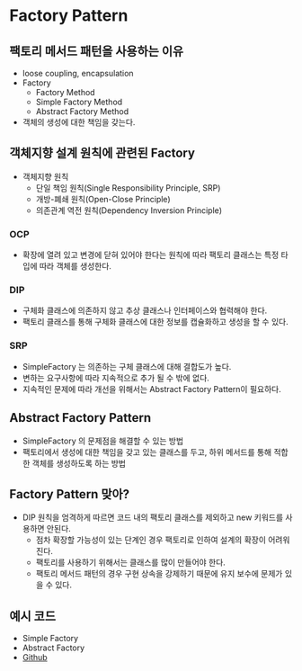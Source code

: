 # Factory Pattern

## 팩토리 메서드 패턴을 사용하는 이유

* loose coupling, encapsulation
* Factory
	* Factory Method
	* Simple Factory Method
	* Abstract Factory Method
* 객체의 생성에 대한 책임을 갖는다.

## 객체지향 설계 원칙에 관련된 Factory

* 객체지향 원칙
	* 단일 책임 원칙\(Single Responsibility Principle, SRP\)
	* 개방-폐쇄 원칙\(Open-Close Principle\)
	* 의존관계 역전 원칙\(Dependency Inversion Principle\)

### OCP

* 확장에 열려 있고 변경에 닫혀 있어야 한다는 원칙에 따라 팩토리 클래스는 특정 타입에 따라 객체를 생성한다.

### DIP

* 구체화 클래스에 의존하지 않고 추상 클래스나 인터페이스와 협력해야 한다.
* 팩토리 클래스를 통해 구체화 클래스에 대한 정보를 캡슐화하고 생성을 할 수 있다.

### SRP

* SimpleFactory 는 의존하는 구체 클래스에 대해 결합도가 높다.
* 변하는 요구사항에 따라 지속적으로 추가 될 수 밖에 없다.
* 지속적인 문제에 따라 개선을 위해서는 Abstract Factory Pattern이 필요하다.

## Abstract Factory Pattern

* SimpleFactory 의 문제점을 해결할 수 있는 방법
* 팩토리에서 생성에 대한 책임을 갖고 있는 클래스를 두고, 하위 메서드를 통해 적합한 객체를 생성하도록 하는 방법

## Factory Pattern 맞아?

* DIP 원칙을 엄격하게 따르면 코드 내의 팩토리 클래스를 제외하고 new 키워드를 사용하면 안된다.
	* 점차 확장할 가능성이 있는 단계인 경우 팩토리로 인하여 설계의 확장이 어려워진다.
	* 팩토리를 사용하기 위해서는 클래스를 많이 만들어야 한다.
	* 팩토리 메서드 패턴의 경우 구현 상속을 강제하기 때문에 유지 보수에 문제가 있을 수 있다.

## 예시 코드

* Simple Factory
* Abstract Factory
* [Github](https://github.com/SeokRae/java-in-action/tree/master/java-in-design/src/main/java/com/example/factory)
